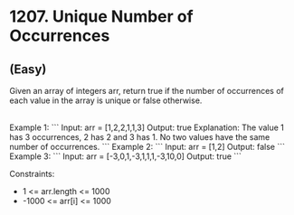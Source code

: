 # 1207. Unique Number of Occurrences
## (Easy)

Given an array of integers arr, return true if the number of occurrences of each value in the array is unique or false otherwise.

<br>
Example 1:
```
Input: arr = [1,2,2,1,1,3]
Output: true
Explanation: The value 1 has 3 occurrences, 2 has 2 and 3 has 1. No two values have the same number of occurrences.
```
Example 2:
```
Input: arr = [1,2]
Output: false
```
Example 3:
```
Input: arr = [-3,0,1,-3,1,1,1,-3,10,0]
Output: true
``` 

Constraints:
- 1 <= arr.length <= 1000
- -1000 <= arr[i] <= 1000